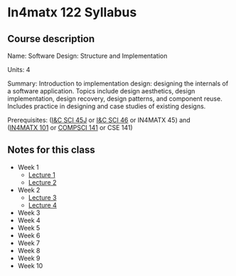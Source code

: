 # In4matx 122 Syllabus

## Course description

Name: Software Design: Structure and Implementation

Units: 4

Summary: Introduction to implementation design: designing the internals of a software application. Topics include design aesthetics, design implementation, design recovery, design patterns, and component reuse. Includes practice in designing and case studies of existing designs.

Prerequisites: ([I&C SCI 45J](https://catalogue.uci.edu/search/?P=I%26C%20SCI%2045J "I&C SCI 45J") or [I&C SCI 46](https://catalogue.uci.edu/search/?P=I%26C%20SCI%2046 "I&C SCI 46") or IN4MATX 45) and ([IN4MATX 101](https://catalogue.uci.edu/search/?P=IN4MATX%20101 "IN4MATX 101") or [COMPSCI 141](https://catalogue.uci.edu/search/?P=COMPSCI%20141 "COMPSCI 141") or CSE 141)

## Notes for this class

- Week 1
    - [Lecture 1](./week1/lecture-1.md)
    - [Lecture 2](./week1/lecture-2.md)
- Week 2
    - [Lecture 3](./week2/lecture-3.md)
    - [Lecture 4](./week2/lecture-4.md)
- Week 3
- Week 4
- Week 5
- Week 6
- Week 7
- Week 8
- Week 9
- Week 10